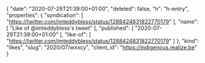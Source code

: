 {
  "date": "2020-07-29T21:39:00+01:00",
  "deleted": false,
  "h": "h-entry",
  "properties": {
    "syndication": [
      "https://twitter.com/imteddybless/status/1288424831822770179"
    ],
    "name": [
      "Like of @imteddybless's tweet"
    ],
    "published": [
      "2020-07-29T21:39:00+01:00"
    ],
    "like-of": [
      "https://twitter.com/imteddybless/status/1288424831822770179"
    ]
  },
  "kind": "likes",
  "slug": "2020/07/wxxcy",
  "client_id": "https://indigenous.realize.be"
}
